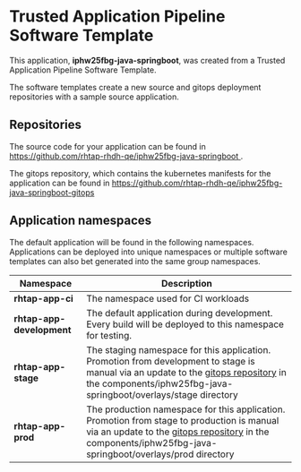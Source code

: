 # Trusted Application Pipeline Software Template

This application, **iphw25fbg-java-springboot**, was created from a Trusted Application Pipeline Software Template.

The software templates create a new source and gitops deployment repositories with a sample source application. 

## Repositories

The source code for your application can be found in [https://github.com/rhtap-rhdh-qe/iphw25fbg-java-springboot ](https://github.com/rhtap-rhdh-qe/iphw25fbg-java-springboot ).
 
The gitops repository, which contains the kubernetes manifests for the application can be found in 
[https://github.com/rhtap-rhdh-qe/iphw25fbg-java-springboot-gitops ](https://github.com/rhtap-rhdh-qe/iphw25fbg-java-springboot-gitops ) 

## Application namespaces 

The default application will be found in the following namespaces. Applications can be deployed into unique namespaces or multiple software templates can also bet generated into the same group namespaces.  

|  Namespace   |  Description   |  
| -------- | -------- |
| **rhtap-app-ci** | The namespace used for CI workloads |
| **rhtap-app-development** | The default application during development. Every build will be deployed to this namespace for testing. |
| **rhtap-app-stage** | The staging namespace for this application. Promotion from development to stage is manual via an update to the [gitops repository](https://github.com/rhtap-rhdh-qe/iphw25fbg-java-springboot-gitops ) in the components/iphw25fbg-java-springboot/overlays/stage directory |
| **rhtap-app-prod** | The production namespace for this application. Promotion from stage to production is manual via an update to the [gitops repository](https://github.com/rhtap-rhdh-qe/iphw25fbg-java-springboot-gitops ) in the components/iphw25fbg-java-springboot/overlays/prod directory |